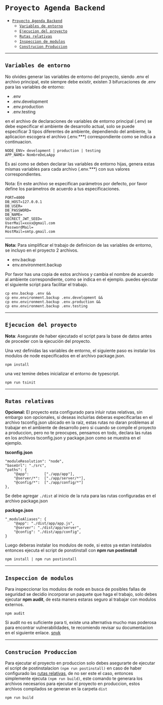 # `Proyecto Agenda Backend`

- [`Proyecto Agenda Backend`](#proyecto-calendarapp-backend)
  - [`Variables de entorno`](#variables-de-entorno)
  - [`Ejecucion del proyecto`](#ejecucion-del-proyecto)
  - [`Rutas relativas`](#rutas-relativas)
  - [`Inspeccion de modulos`](#inspeccion-de-modulos)
  - [`Construcion Produccion`](#construcion-produccion)

---

## `Variables de entorno`

No olvides generar las variables de entorno del proyecto,  siendo .env el archivo principal, este siempre debe existir, existen 3 bifurcaciones de .env para las variables de entorno:

- .env
- .env.development
- .env.production
- .env.testing

en el archivo de declaraciones de variables de entorno principal (.env) se debe especificar el ambiente de desarrollo actual, solo se puede especificar 3 tipos diferentes de ambiente, dependiendo del ambiente, la aplicacion escogera el archivo (.env.***) correspondiente como se indica a continuacion.

```
NODE_ENV= development | production | testing
APP_NAME= NombreDeLaApp
```

Es asi como se deben declarar las variables de entorno hijas, genera estas mismas variables para cada archivo (.env.***) con sus valores correspondientes.

Nota: En este archivo se especifican parámetros por defecto, por favor define los parámetros de acuerdo a tus especificaciones.

```
PORT=4000
DB_HOST=127.0.0.1
DB_USER=
DB_PASSWORD=
DB_NAME=
SECRECT_JWT_SEED=
UserMail=xxxx@gmail.com
PasswordMail=
HostMail=smtp.gmail.com
```

---

**Nota:** Para simplificar el trabajo de definicion de las variables de entorno, se incluyo en el proyecto 2 archivos.

- env.backup
- env.environment.backup

Por favor has una copia de estos archivos y cambia el nombre de acuerdo al ambiente correspondiente, como se indica en el ejemplo. puedes ejecutar el siguiente script para facilitar el trabajo.

```
cp env.backup .env &&
cp env.environment.backup .env.development && 
cp env.environment.backup .env.production && 
cp env.environment.backup .env.testing
```

---

## `Ejecucion del proyecto`



**Nota**: Asegurate de haber ejecutado el script para la base de datos antes de proceder con la ejecución del proyecto.



Una vez definidas las variables de entorno, el siguiente paso es instalar los modulos de node especificados en el archivo package.json.

```
npm install 
```

una vez temine debes inicializar el entorno de typescript.

```
npm run tsinit
```

---

## `Rutas relativas`

**Opcional:**
El proyecto esta configurado para inluir rutas relativas, sin embargo son opcionales, si deseas incluirlas deberas especificarlas en el archivo tsconfig.json ubicado en la raíz, estas rutas no daran problemas al trabajar en el ambiente de desarrollo pero si cuando se compile el proyecto a produccion, pero no te preocupes, pensamos en todo, declara las rutas en los archivos tsconfig.json y package.json como se muestra en el ejemplo.

**tsconfig.json**

```
"moduleResolution": "node", 
"baseUrl": "./src",
"paths": {
    "@app":       ["./app/app"],
    "@server/*":  ["./app/server/*"],
    "@config/*":  ["./app/config/*"]
}, 
```

Se debe agregar `./dist` al inicio de la ruta para las rutas configuradas en el archivo package.json

**package.json**

```
"_moduleAliases": {
    "@app": "./dist/app/app.js",
    "@server": "./dist/app/server",
    "@config": "./dist/app/config",
}
```

Luego deberas instalar los modulos de node, si estos ya estan instalados entonces ejecuta el script de ponstinstall con **npm run postinstall**

```
npm install | npm run postinstall
```

---

## `Inspeccion de modulos`

Para inspeccionar los modulos de node en busca de posibles fallas de seguridad se decidio incorporar un paquete que haga el trabajo, solo debes ejecutar **npm audit**, de esta manera estaras seguro al trabajar con modulos externos.

```
npm audit
```

Si audit no es suficiente para ti, existe una alternativa mucho mas poderosa para encontrar vulnerabilidades, te recomiendo revisar su documentacion en el siguiente enlace. [snyk](https://www.npmjs.com/package/snyk)

---

## `Construcion Produccion`

Para ejecutar el proyecto en produccion solo debes asegurarte de ejecutar el script de postinstalacion `(npm run postinstall)` en caso de haber configurado las [rutas relativas](#rutas-relativas), de no ser este el caso, entonces simplemente ejecuta `(npm run build)`, este comando te generara los archivos necesarios para ejecutar el proyecto en produccion, estos archivos compilados se generan en la carpeta `dist`

```
npm run build
```
